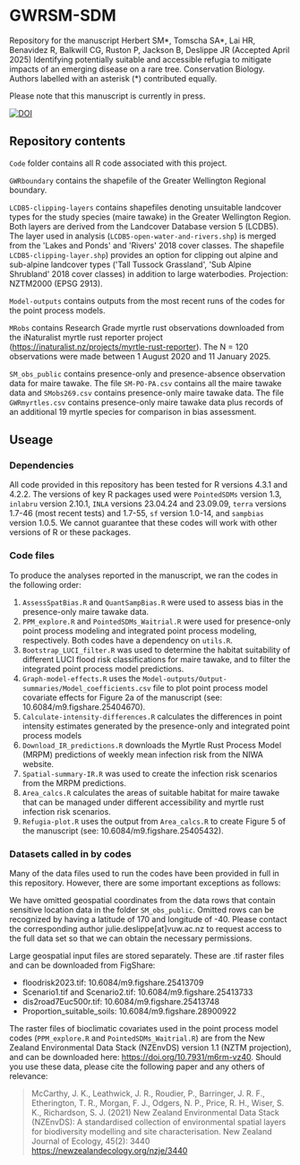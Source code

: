 # GWRSM-SDM

Repository for the manuscript Herbert SM*, Tomscha SA*, Lai HR, Benavidez R, Balkwill CG, Ruston P, Jackson B, Deslippe JR (Accepted April 2025) Identifying potentially suitable and accessible refugia to mitigate impacts of an emerging disease on a rare tree. Conservation Biology.
Authors labelled with an asterisk (*) contributed equally. 

Please note that this manuscript is currently in press. 

[![DOI](https://zenodo.org/badge/772350956.svg)](https://zenodo.org/doi/10.5281/zenodo.10836317)

## Repository contents

`Code` folder contains all R code associated with this project.

`GWRboundary` contains the shapefile of the Greater Wellington Regional boundary. 

`LCDB5-clipping-layers` contains shapefiles denoting unsuitable landcover types for the study species (maire tawake) in the Greater Wellington Region. Both layers are derived from the Landcover Database version 5 (LCDB5). The layer used in analysis (`LCDB5-open-water-and-rivers.shp`) is merged from the 'Lakes and Ponds' and 'Rivers' 2018 cover classes. The shapefile `LCDB5-clipping-layer.shp`) provides an option for clipping out alpine and sub-alpine landcover types ('Tall Tussock Grassland', 'Sub Alpine Shrubland' 2018 cover classes) in addition to large waterbodies. Projection: NZTM2000 (EPSG 2913). 

`Model-outputs` contains outputs from the most recent runs of the codes for the point process models. 

`MRobs` contains Research Grade myrtle rust observations downloaded from the iNaturalist myrtle rust reporter project (https://inaturalist.nz/projects/myrtle-rust-reporter). The N = 120 observations were made between 1 August 2020 and 11 January 2025.

`SM_obs_public` contains presence-only and presence-absence observation data for maire tawake. The file `SM-PO-PA.csv` contains all the maire tawake data and `SMobs269.csv` contains presence-only maire tawake data. The file `GWRmyrtles.csv` contains presence-only maire tawake data plus records of an additional 19 myrtle species for comparison in bias assessment. 

## Useage

### Dependencies

All code provided in this repository has been tested for R versions 4.3.1 and 4.2.2. The versions of key R packages used were `PointedSDMs` version 1.3, `inlabru` version 2.10.1, `INLA` versions 23.04.24 and 23.09.09, `terra` versions 1.7-46 (most recent tests) and 1.7-55, `sf` version 1.0-14, and `sampbias` version 1.0.5. We cannot guarantee that these codes will work with other versions of R or these packages.  

### Code files

To produce the analyses reported in the manuscript, we ran the codes in the following order:

1. `AssessSpatBias.R` and `QuantSampBias.R` were used to assess bias in the presence-only maire tawake data.
2. `PPM_explore.R` and `PointedSDMs_Waitrial.R` were used for presence-only point process modeling and integrated point process modeling, respectively. Both codes have a dependency on `utils.R`.
3. `Bootstrap_LUCI_filter.R` was used to determine the habitat suitability of different LUCI flood risk classifications for maire tawake, and to filter the integrated point process model predictions.
4. `Graph-model-effects.R` uses the `Model-outputs/Output-summaries/Model_coefficients.csv` file to plot point process model covariate effects for Figure 2a of the manuscript (see: 10.6084/m9.figshare.25404670). 
5. `Calculate-intensity-differences.R` calculates the differences in point intensity estimates generated by the presence-only and integrated point process models
5. `Download_IR_predictions.R` downloads the Myrtle Rust Process Model (MRPM) predictions of weekly mean infection risk from the NIWA website. 
6. `Spatial-summary-IR.R` was used to create the infection risk scenarios from the MRPM predictions.
7. `Area_calcs.R` calculates the areas of suitable habitat for maire tawake that can be managed under different accessibility and myrtle rust infection risk scenarios.
8. `Refugia-plot.R` uses the output from `Area_calcs.R` to create Figure 5 of the manuscript (see: 10.6084/m9.figshare.25405432). 

### Datasets called in by codes

Many of the data files used to run the codes have been provided in full in this repository. However, there are some important exceptions as follows:

We have omitted geospatial coordinates from the data rows that contain sensitive location data in the folder `SM_obs_public`. Omitted rows can be recognized by having a latitude of 170 and longitude of -40. Please contact the corresponding author julie.deslippe[at]vuw.ac.nz to request access to the full data set so that we can obtain the necessary permissions. 

Large geospatial input files are stored separately. These are .tif raster files and can be downloaded from FigShare:

- floodrisk2023.tif: 10.6084/m9.figshare.25413709
- Scenario1.tif and Scenario2.tif: 10.6084/m9.figshare.25413733
- dis2road7Euc500r.tif: 10.6084/m9.figshare.25413748
- Proportion_suitable_soils: 10.6084/m9.figshare.28900922

The raster files of bioclimatic covariates used in the point process model codes (`PPM_explore.R` and `PointedSDMs_Waitrial.R`) are from the New Zealand Environmental Data Stack (NZEnvDS) version 1.1 (NZTM projection), and can be downloaded here: https://doi.org/10.7931/m6rm-vz40. Should you use these data, please cite the following paper and any others of relevance:

> McCarthy, J. K., Leathwick, J. R., Roudier, P., Barringer, J. R. F., Etherington, T. R., Morgan, F. J., Odgers, N. P., Price, R. H., Wiser, S. K., Richardson, S. J. (2021) New Zealand Environmental Data Stack (NZEnvDS): A standardised collection of environmental spatial layers for biodiversity modelling and site characterisation. New Zealand Journal of Ecology, 45(2): 3440 https://newzealandecology.org/nzje/3440


